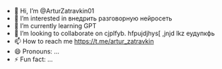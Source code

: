 - 👋 Hi, I’m @ArturZatravkin01
- 👀 I’m interested in внедрить разговорную нейросеть
- 🌱 I’m currently learning GPT
- 💞️ I’m looking to collaborate on cjplfyb. hfpujdjhys[ ,jnjd lkz еудупкфь
- 📫 How to reach me https://t.me/artur_zatravkin
- 😄 Pronouns: ...
- ⚡ Fun fact: ...

<!---
ArturZatravkin01/ArturZatravkin01 is a ✨ special ✨ repository because its `README.md` (this file) appears on your GitHub profile.
You can click the Preview link to take a look at your changes.
--->
